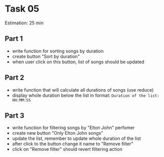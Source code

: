 # Task 05

Estimation: 25 min

## Part 1
- write function for sorting songs by duration
- create button "Sort by duration"
- when user click on this button, list of songs should be updated

## Part 2
- write function that will calculate all durations of songs (use reduce)
- display whole duration below the list in format: `Duration of the list: HH:MM:SS`

## Part 3
- write function for filtering songs by "Elton John" perfomer
- create new button "Only Elton John songs"
- update the list, remember to update whole duration of the list 
- after click to the button change it name to "Remove filter"
- click on "Remove filter" should revert filtering action

